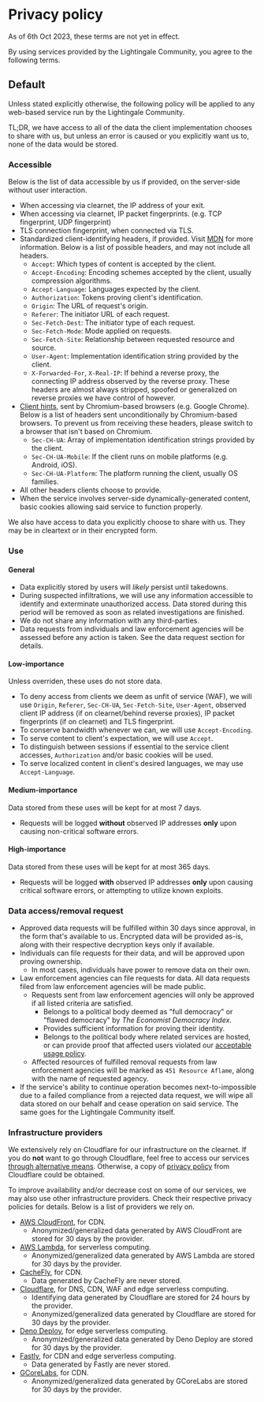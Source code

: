 # Privacy policy
As of 6th Oct 2023, these terms are not yet in effect.

By using services provided by the Lightingale Community, you agree to the following terms.

## Default
Unless stated explicitly otherwise, the following policy will be applied to any web-based service run by the Lightingale Community.

TL;DR, we have access to all of the data the client implementation chooses to share with us, but unless an error is caused or you explicitly want us to, none of the data would be stored.

### Accessible
Below is the list of data accessible by us if provided, on the server-side without user interaction.

* When accessing via clearnet, the IP address of your exit.
* When accessing via clearnet, IP packet fingerprints. (e.g. TCP fingerprint, UDP fingerprint)
* TLS connection fingerprint, when connected via TLS.
* Standardized client-identifying headers, if provided. Visit [MDN](https://developer.mozilla.org/en-US/docs/Web/HTTP/Headers) for more information. Below is a list of possible headers, and may not include all headers.
  * `Accept`: Which types of content is accepted by the client.
  * `Accept-Encoding`: Encoding schemes accepted by the client, usually compression algorithms.
  * `Accept-Language`: Languages expected by the client.
  * `Authorization`: Tokens proving client's identification.
  * `Origin`: The URL of request's origin.
  * `Referer`: The initiator URL of each request.
  * `Sec-Fetch-Dest`: The initiator type of each request.
  * `Sec-Fetch-Mode`: Mode applied on requests.
  * `Sec-Fetch-Site`: Relationship between requested resource and source.
  * `User-Agent`: Implementation identification string provided by the client.
  * `X-Forwarded-For`, `X-Real-IP`: If behind a reverse proxy, the connecting IP address observed by the reverse proxy. These headers are almost always stripped, spoofed or generalized on reverse proxies we have control of however.
* [Client hints](https://developer.mozilla.org/en-US/docs/Web/HTTP/Client_hints), sent by Chromium-based browsers (e.g. Google Chrome). Below is a list of headers sent unconditionally by Chromium-based browsers. To prevent us from receiving these headers, please switch to a browser that isn't based on Chromium.
  * `Sec-CH-UA`: Array of implementation identification strings provided by the client.
  * `Sec-CH-UA-Mobile`: If the client runs on mobile platforms (e.g. Android, iOS).
  * `Sec-CH-UA-Platform`: The platform running the client, usually OS families.
* All other headers clients choose to provide.
* When the service involves server-side dynamically-generated content, basic cookies allowing said service to function properly.

We also have access to data you explicitly choose to share with us. They may be in cleartext or in their encrypted form.

### Use
#### General
* Data explicitly stored by users will *likely* persist until takedowns.
* During suspected infiltrations, we will use any information accessible to identify and exterminate unauthorized access. Data stored during this period will be removed as soon as related investigations are finished.
* We do not share any information with any third-parties.
* Data requests from individuals and law enforcement agencies will be assessed before any action is taken. See the data request section for details.

#### Low-importance
Unless overriden, these uses do not store data.

* To deny access from clients we deem as unfit of service (WAF), we will use `Origin`, `Referer`, `Sec-CH-UA`, `Sec-Fetch-Site`, `User-Agent`, observed client IP address (if on clearnet/behind reverse proxies), IP packet fingerprints (if on clearnet) and TLS fingerprint.
* To conserve bandwidth whenever we can, we will use `Accept-Encoding`.
* To serve content to client's expectation, we will use `Accept`.
* To distinguish between sessions if essential to the service client accesses, `Authorization` and/or basic cookies will be used.
* To serve localized content in client's desired languages, we may use `Accept-Language`.

#### Medium-importance
Data stored from these uses will be kept for at most 7 days.

* Requests will be logged **without** observed IP addresses **only** upon causing non-critical software errors.

#### High-importance
Data stored from these uses will be kept for at most 365 days.

* Requests will be logged **with** observed IP addresses **only** upon causing critical software errors, or attempting to utilize known exploits.

### Data access/removal request
* Approved data requests will be fulfilled within 30 days since approval, in the form that's available to us. Encrypted data will be provided as-is, along with their respective decryption keys only if available.
* Individuals can file requests for their data, and will be approved upon proving ownership.
  * In most cases, individuals have power to remove data on their own.
* Law enforcement agencies can file requests for data. All data requests filed from law enforcement agencies will be made public.
  * Requests sent from law enforcement agencies will only be approved if all listed criteria are satisfied.
    * Belongs to a political body deemed as "full democracy" or "flawed democracy" by *The Economist Democracy Index*.
    * Provides sufficient information for proving their identity.
    * Belongs to the political body where related services are hosted, or can provide proof that affected users violated our [acceptable usage policy](./aup.html).
  * Affected resources of fulfilled removal requests from law enforcement agencies will be marked as `451 Resource Aflame`, along with the name of requested agency.
* If the service's ability to continue operation becomes next-to-impossible due to a failed compliance from a rejected data request, we will wipe all data stored on our behalf and cease operation on said service. The same goes for the Lightingale Community itself.

### Infrastructure providers
We extensively rely on Cloudflare for our infrastructure on the clearnet. If you do **not** want to go through Cloudflare, feel free to access our services [through alternative means](https://ltgc.cc/about.htm#access). Otherwise, a copy of [privacy policy](https://www.cloudflare.com/en-gb/privacypolicy/) from Cloudflare could be obtained.

To improve availability and/or decrease cost on some of our services, we may also use other infrastructure providers. Check their respective privacy policies for details. Below is a list of providers we rely on.

* [AWS CloudFront](https://aws.amazon.com/cloudfront/), for CDN.
  * Anonymized/generalized data generated by AWS CloudFront are stored for 30 days by the provider.
* [AWS Lambda](aws.amazon.com/lambda/), for serverless computing.
  * Anonymized/generalized data generated by AWS Lambda are stored for 30 days by the provider.
* [CacheFly](https://www.cachefly.com), for CDN.
  * Data generated by CacheFly are never stored.
* [Cloudflare](https://cloudflare.com), for DNS, CDN, WAF and edge serverless computing.
  * Identifying data generated by Cloudflare are stored for 24 hours by the provider.
  * Anonymized/generalized data generated by Cloudflare are stored for 30 days by the provider.
* [Deno Deploy](https://deno.com/deploy/), for edge serverless computing.
  * Anonymized/generalized data generated by Deno Deploy are stored for 30 days by the provider.
* [Fastly](https://fastly.com/fast-forward), for CDN and edge serverless computing.
  * Data generated by Fastly are never stored.
* [GCoreLabs](https://gcorelabs.com), for CDN.
  * Anonymized/generalized data generated by GCoreLabs are stored for 30 days by the provider.